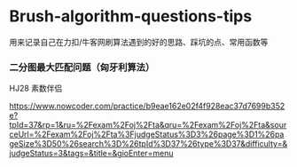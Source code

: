 # Brush-algorithm-questions-tips
用来记录自己在力扣/牛客网刷算法遇到的好的思路、踩坑的点、常用函数等


### 二分图最大匹配问题（匈牙利算法）

HJ28 素数伴侣

https://www.nowcoder.com/practice/b9eae162e02f4f928eac37d7699b352e?tpId=37&rp=1&ru=%2Fexam%2Foj%2Fta&qru=%2Fexam%2Foj%2Fta&sourceUrl=%2Fexam%2Foj%2Fta%3FjudgeStatus%3D3%26page%3D1%26pageSize%3D50%26search%3D%26tpId%3D37%26type%3D37&difficulty=&judgeStatus=3&tags=&title=&gioEnter=menu

